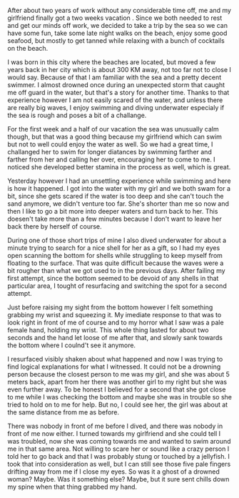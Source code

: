 After about two years of work without any considerable time off, me and my girlfriend finally got a two weeks vacation . Since we both needed to rest and get our minds off work,  we decided to take a trip by the sea so we can have some fun, take some late night walks on the beach, enjoy some good seafood, but mostly to get tanned while relaxing with a bunch of cocktails on the beach.

I was born in this city where the beaches are located,  but moved a few years back in her city which is about 300 KM away, not too far not to close I would say. Because of that I am familiar with the sea and a pretty decent swimmer. I almost drowned once during an unexpected storm that caught me off guard in the water, but that's a story for another time. Thanks to that experience however I am not easily scared of the water, and unless there are really big waves,  I enjoy swimming and diving underwater especialy if the sea is rough and poses a bit of a challange.

For the first week and a half of our vacation the sea was unusually calm though,  but that was a good thing because my girlfriend which can swim but not to well could enjoy the water as well. So we had a great time,  I challanged her to swim for longer diatances by swimming farther and farther from her and calling her over, encouraging her to come to me. I noticed she developed better stamina in the process as well,  which is great. 

Yesterday however I had an unsettling experience while swimming and here is how it happened. I got into the water with my girl and we both swam for a bit, since she gets scared if the water is too deep and she can't touch the sand anymore, we didn't venture too far. She's shorter than me so now and then I like to go a bit more into deeper waters and turn back to her. This doesen't take more than a few minutes because I don't want to leave her back there by herself of course.

During one of those short trips of mine I also dived underwater for about a minute trying to search for a nice shell for her as a gift, so I had my eyes open scanning the bottom for shells while struggling to keep myself from floating to the surface. That was quite difficult because the waves were a bit rougher than what we got used to in the previous days. After failing my first attempt, since the bottom seemed to be devoid of any shells in that particular area, I tought of resurfacing and switching the spot for a second attempt. 

Just before raising my sight from the bottom however I felt something grabbing my wrist and squeezing it. My imediate response to that was to look right in front of me of course and to my horror what I saw was a pale female hand, holding my wrist. This whole thing lasted for about two seconds and the hand let loose of me after that, and slowly sank towards the bottom where I coulnd't see it anymore.

I resurfaced visibly shaken about what happened and now I was trying to find logical explanations for what I witnessed. It could not be a drowning person because the closest person to me was my girl,  and she was about 5 meters back, apart from her there was another girl to my right but she was even further away. To be honest I believed for a second that she got close to me while I was checking the bottom and maybe she was in trouble so she tried to hold on to me for help. But no, I could see her,  the girl was about at the same distance from me as before.

There was nobody in front of me before I dived, and there was nobody in front of me now either. I turned towards my girlfriend and she could tell I was troubled,  now she was coming towards me and wanted to swim around me in that same area. Not willing to scare her or sound like a crazy person I told her to go back and that I was probably stung or touched by a jellyfish. I took that into consideration as well, but I can still see those five pale fingers drifting away from me if I close my eyes. So was it a ghost of a drowned woman? Maybe. Was it something else? Maybe, but it sure sent chills down my spine when that thing grabbed my hand.